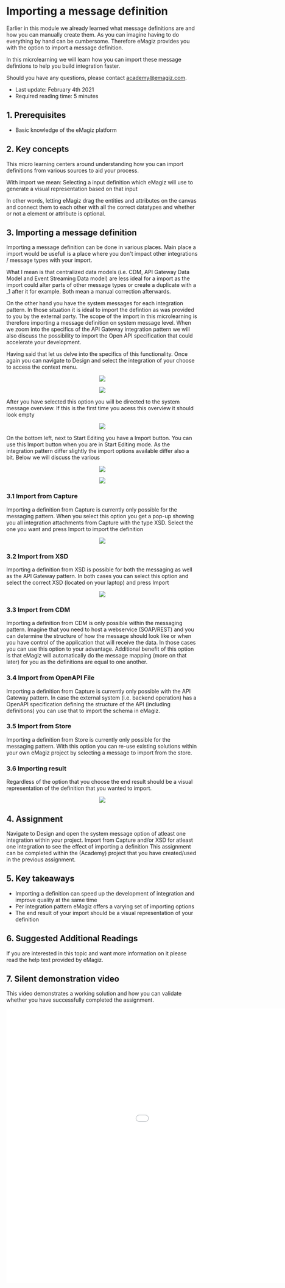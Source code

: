 # Importing a message definition
Earlier in this module we already learned what message definitions are and how you can manually create them. 
As you can imagine having to do everything by hand can be cumbersome. Therefore eMagiz provides you with the option to import a message definition.

In this microlearning we will learn how you can import these message defintions to help you build integration faster.

Should you have any questions, please contact academy@emagiz.com.

- Last update: February 4th 2021
- Required reading time: 5 minutes

## 1. Prerequisites
- Basic knowledge of the eMagiz platform

## 2. Key concepts
This micro learning centers around understanding how you can import definitions from various sources to aid your process.

With import we mean: Selecting a input definition which eMagiz will use to generate a visual representation based on that input

In other words, letting eMagiz drag the entities and attributes on the canvas and connect them to each other with all the correct datatypes and whether or not a element or attribute is optional.

## 3. Importing a message definition

Importing a message definition can be done in various places. 
Main place a import would be usefull is a place where you don't impact other integrations / message types with your import.

What I mean is  that centralized data models (i.e. CDM, API Gateway Data Model and Event Streaming Data model) are less ideal for a import 
as the import could alter parts of other message types or create a duplicate with a _1 after it for example. Both mean a manual correction afterwards.

On the other hand you have the system messages for each integration pattern. In those situation it is ideal to import the defintion as was provided to you by the external party.
The scope of the import in this microlearning is therefore importing a message definition on system message level.
When we zoom into the specifics of the API Gateway integration pattern we will also discuss the possibility to import the Open API specification that could accelerate your development.

Having said that let us delve into the specifics of this functionality. Once again you can navigate to Design and select the integration of your choose to access the context menu.

<p align="center"><img src="../../img/microlearning/ml-import-message-definition--context-menu-system-message-messaging.png"></p>

<p align="center"><img src="../../img/microlearning/ml-import-message-definition--context-menu-system-message-api-gateway.png"></p>

After you have selected this option you will be directed to the system message overview. If this is the first time you acess this overview it should look empty

<p align="center"><img src="../../img/microlearning/ml-import-message-definition--empty-system-message-page.png"></p>

On the bottom left, next to Start Editing you have a Import button. You can use this Import button when you are in Start Editing mode.
As the integration pattern differ slightly the import options available differ also a bit. Below we will discuss the various 

<p align="center"><img src="../../img/microlearning/ml-import-message-definition--import-options-messaging.png"></p>

<p align="center"><img src="../../img/microlearning/ml-import-message-definition--import-options-api-gateway.png"></p>

### 3.1 Import from Capture
Importing a definition from Capture is currently only possible for the messaging pattern. 
When you select this option you get a pop-up showing you all integration attachments from Capture with the type XSD.
Select the one you want and press Import to import the definition

<p align="center"><img src="../../img/microlearning/ml-import-message-definition--import-from-capture.png"></p>

### 3.2 Import from XSD
Importing a definition from XSD is possible for both the messaging as well as the API Gateway pattern. 
In both cases you can select this option and select the correct XSD (located on your laptop) and press Import

<p align="center"><img src="../../img/microlearning/ml-import-message-definition--import-from-xsd.png"></p>

### 3.3 Import from CDM
Importing a definition from CDM is only possible within the messaging pattern. 
Imagine that you need to host a webservice (SOAP/REST) and you can determine the structure of how the message should look like or when you have control of the application that will receive the data. 
In those cases you can use this option to your advantage. 
Additional benefit of this option is that eMagiz will automatically do the message mapping (more on that later) for you as the definitions are equal to one another.

### 3.4 Import from OpenAPI File
Importing a definition from Capture is currently only possible with the API Gateway pattern. 
In case the external system (i.e. backend operation) has a OpenAPI specification defining the structure of the API (including definitions) you can use that to import the schema in eMagiz.

### 3.5 Import from Store
Importing a definition from Store is currently only possible for the messaging pattern. 
With this option you can re-use existing solutions within your own eMagiz project by selecting a message to import from the store.

### 3.6 Importing result
Regardless of the option that you choose the end result should be a visual representation of the definition that you wanted to import.

<p align="center"><img src="../../img/microlearning/ml-import-message-definition--import-result.png"></p>


## 4. Assignment

Navigate to Design and open the system message option of atleast one integration within your project. 
Import from Capture and/or XSD for atleast one integration to see the effect of importing a definition
This assignment can be completed within the (Academy) project that you have created/used in the previous assignment.

## 5. Key takeaways

- Importing a definition can speed up the development of integration and improve quality at the same time
- Per integration pattern eMagiz offers a varying set of importing options
- The end result of your import should be a visual representation of your definition

## 6. Suggested Additional Readings

If you are interested in this topic and want more information on it please read the help text provided by eMagiz.

## 7. Silent demonstration video

This video demonstrates a working solution and how you can validate whether you have successfully completed the assignment.

<iframe width="1280" height="720" src="../../vid/microlearning/microlearning-importing-a-message-definition.mp4" frameborder="0" allow="accelerometer; autoplay; clipboard-write; encrypted-media; gyroscope; picture-in-picture" allowfullscreen></iframe>